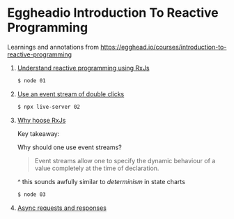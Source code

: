 # Eggheadio Introduction To Reactive Programming

Learnings and annotations from https://egghead.io/courses/introduction-to-reactive-programming

1. [Understand reactive programming using RxJs](./01/index.js)

    ```bash
    $ node 01
    ```
2. [Use an event stream of double clicks](./02/index.js)

    ```bash
    $ npx live-server 02
    ```
3. [Why hoose RxJs]('./03/index.js')

    Key takeaway:

    Why should one use event streams?

    > Event streams allow one to specify the dynamic behaviour of a value
    > completely at the time of declaration.

    ^ this sounds awfully similar to *determinism* in state charts

    ```bash
    $ node 03
    ```
4. [Async requests and responses](./04/index.js)
